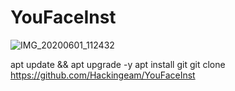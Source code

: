 # YouFaceInst

![IMG_20200601_112432](https://user-images.githubusercontent.com/65829735/83424524-8367f080-a3fa-11ea-9dda-a6c44cee07f5.jpg)

apt update && apt upgrade -y
apt install git 
git clone https://github.com/Hackingeam/YouFaceInst
